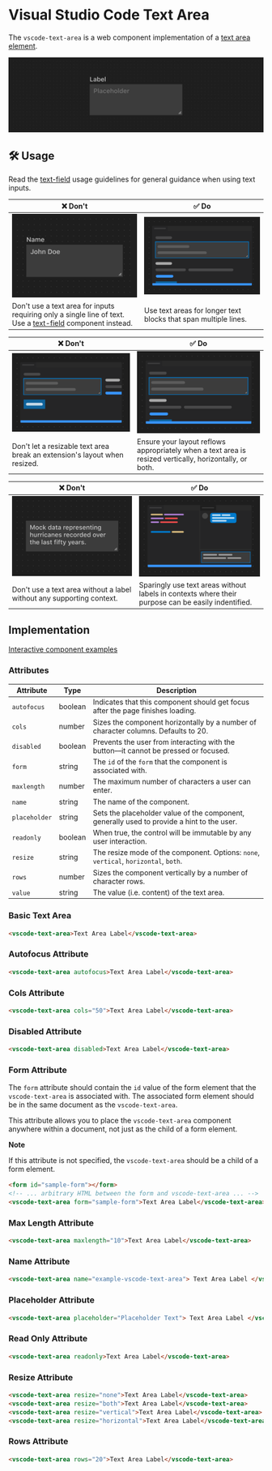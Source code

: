 # Visual Studio Code Text Area

The `vscode-text-area` is a web component implementation of a [text area element](https://developer.mozilla.org/en-US/docs/Web/HTML/Element/textarea).

![Text area hero](/docs/assets/images/text-area-hero.png)

## 🛠️ Usage

Read the [text-field](../text-field/README.md) usage guidelines for general guidance when using text inputs.

| ❌ Don't                                                                                                                              | ✅ Do                                                                            |
| ------------------------------------------------------------------------------------------------------------------------------------- | -------------------------------------------------------------------------------- |
| ![Text area with one line of text](/docs/assets/images/text-area-dont-1.png)                                                          | ![Text area with multiple lines of text](/docs/assets/images/text-area-do-2.png) |
| Don't use a text area for inputs requiring only a single line of text. Use a [text-field](../text-field/README.md) component instead. | Use text areas for longer text blocks that span multiple lines.                  |

| ❌ Don't                                                                                             | ✅ Do                                                                                                   |
| ---------------------------------------------------------------------------------------------------- | ------------------------------------------------------------------------------------------------------- |
| ![Text area being resized until content flows out of view](/docs/assets/images/text-area-dont-2.png) | ![Text area being resized causing layout reflow](/docs/assets/images/text-area-do-2.png)                |
| Don't let a resizable text area break an extension's layout when resized.                            | Ensure your layout reflows appropriately when a text area is resized vertically, horizontally, or both. |

| ❌ Don't                                                              | ✅ Do                                                                                              |
| --------------------------------------------------------------------- | -------------------------------------------------------------------------------------------------- |
| ![Text area without label](/docs/assets/images/text-area-dont-3.png)  | ![Text area without label with supporting context](/docs/assets/images/text-area-do-3.png)         |
| Don't use a text area without a label without any supporting context. | Sparingly use text areas without labels in contexts where their purpose can be easily indentified. |

## Implementation

[Interactive component examples](https://codesandbox.io/s/text-area-sample-64nv4i?file=/index.html)

### Attributes

| Attribute     | Type    | Description                                                                                |
| ------------- | ------- | ------------------------------------------------------------------------------------------ |
| `autofocus`   | boolean | Indicates that this component should get focus after the page finishes loading.            |
| `cols`        | number  | Sizes the component horizontally by a number of character columns. Defaults to 20.         |
| `disabled`    | boolean | Prevents the user from interacting with the button––it cannot be pressed or focused.       |
| `form`        | string  | The `id` of the `form` that the component is associated with.                              |
| `maxlength`   | number  | The maximum number of characters a user can enter.                                         |
| `name`        | string  | The name of the component.                                                                 |
| `placeholder` | string  | Sets the placeholder value of the component, generally used to provide a hint to the user. |
| `readonly`    | boolean | When true, the control will be immutable by any user interaction.                          |
| `resize`      | string  | The resize mode of the component. Options: `none`, `vertical`, `horizontal`, `both`.       |
| `rows`        | number  | Sizes the component vertically by a number of character rows.                              |
| `value`       | string  | The value (i.e. content) of the text area.                                                 |

### Basic Text Area

```html
<vscode-text-area>Text Area Label</vscode-text-area>
```

### Autofocus Attribute

```html
<vscode-text-area autofocus>Text Area Label</vscode-text-area>
```

### Cols Attribute

```html
<vscode-text-area cols="50">Text Area Label</vscode-text-area>
```

### Disabled Attribute

```html
<vscode-text-area disabled>Text Area Label</vscode-text-area>
```

### Form Attribute

The `form` attribute should contain the `id` value of the form element that the `vscode-text-area` is associated with. The associated form element should be in the same document as the `vscode-text-area`.

This attribute allows you to place the `vscode-text-area` component anywhere within a document, not just as the child of a form element.

**Note**

If this attribute is not specified, the `vscode-text-area` should be a child of a form element.

```html
<form id="sample-form"></form>
<!-- ... arbitrary HTML between the form and vscode-text-area ... -->
<vscode-text-area form="sample-form">Text Area Label</vscode-text-area>
```

### Max Length Attribute

```html
<vscode-text-area maxlength="10">Text Area Label</vscode-text-area>
```

### Name Attribute

```html
<vscode-text-area name="example-vscode-text-area"> Text Area Label </vscode-text-area>
```

### Placeholder Attribute

```html
<vscode-text-area placeholder="Placeholder Text"> Text Area Label </vscode-text-area>
```

### Read Only Attribute

```html
<vscode-text-area readonly>Text Area Label</vscode-text-area>
```

### Resize Attribute

```html
<vscode-text-area resize="none">Text Area Label</vscode-text-area>
<vscode-text-area resize="both">Text Area Label</vscode-text-area>
<vscode-text-area resize="vertical">Text Area Label</vscode-text-area>
<vscode-text-area resize="horizontal">Text Area Label</vscode-text-area>
```

### Rows Attribute

```html
<vscode-text-area rows="20">Text Area Label</vscode-text-area>
```
